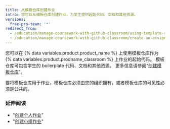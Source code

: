 ```yaml
---
title: 从模板仓库创建作业
intro: 您可以从模板仓库创建作业，为学生提供起始代码、文档和其他资源。
versions:
  free-pro-team: '*'
redirect_from:
  - /education/manage-coursework-with-github-classroom/using-template-repos-for-assignments
  - /education/manage-coursework-with-github-classroom/create-an-assignment-from-a-template-repository
---
```


您可以在 {% data variables.product.product_name %} 上使用模板仓库作为 {% data variables.product.prodname_classroom %} 上作业的起始代码。 模板仓库可包含学生的 boilerplate 代码、文档和其他资源。 更多信息请参阅“[创建模板仓库](/github/creating-cloning-and-archiving-repositories/creating-a-template-repository)”。

要将模板仓库用于作业，模板仓库必须由您的组织拥有，或者模板仓库的可见性必须是公共的。

### 延伸阅读

- "[创建个人作业](/education/manage-coursework-with-github-classroom/create-an-individual-assignment)"
- "[创建小组作业](/education/manage-coursework-with-github-classroom/create-a-group-assignment)"
